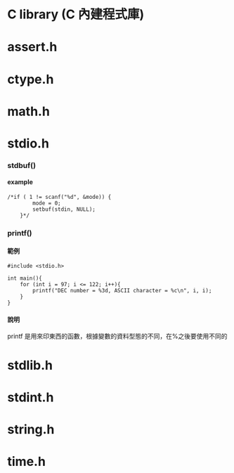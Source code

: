 # C library (C 內建程式庫)



# assert.h

# ctype.h

# math.h

# stdio.h

### stdbuf()
#### example

    /*if ( 1 != scanf("%d", &mode)) {
            mode = 0;    
            setbuf(stdin, NULL);
        }*/

### printf()

#### 範例

    #include <stdio.h>

    int main(){
        for (int i = 97; i <= 122; i++){
            printf("DEC number = %3d, ASCII character = %c\n", i, i);
        } 
    }
#### 說明
printf 是用來印東西的函數，根據變數的資料型態的不同，在%之後要使用不同的

# stdlib.h

# stdint.h

# string.h

# time.h 


